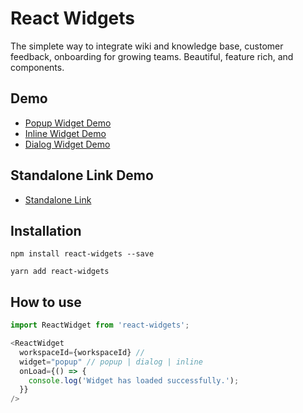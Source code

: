 # React Widgets

The simplete way to integrate wiki and knowledge base, customer feedback, onboarding for growing teams. Beautiful, feature rich, and components.

## Demo

- [Popup Widget Demo](https://www.due.work/use-cases/samples/popup.html)
- [Inline Widget Demo](https://www.due.work/use-cases/samples/inline.html)
- [Dialog Widget Demo](https://www.due.work/use-cases/samples/dialog.html)

## Standalone Link Demo

- [Standalone Link](https://www.due.work/u/lsnWIg3c3G/help-and-support/lsnWIg3c3G)

## Installation

```
npm install react-widgets --save
```

```
yarn add react-widgets
```

## How to use

```js
import ReactWidget from 'react-widgets';
```

```js
<ReactWidget
  workspaceId={workspaceId} //
  widget="popup" // popup | dialog | inline
  onLoad={() => {
    console.log('Widget has loaded successfully.');
  }}
/>
```
